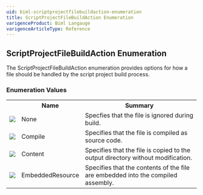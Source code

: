 ```yaml
---
uid: biml-scriptprojectfilebuildaction-enumeration
title: ScriptProjectFileBuildAction Enumeration
varigenceProduct: Biml Langauge
varigenceArticleType: Reference
---
```


## ScriptProjectFileBuildAction Enumeration<div class="LanguageSummary"><div class ="SummaryItem">The ScriptProjectFileBuildAction enumeration provides options for how a file should be handled by the script project build process.</div></div><div class="EnumValueGroup">### Enumeration Values<table id="EnumValue" class="MemberList"><tbody><tr><th class="MemberTypeIconColumnHeader">&nbsp;</th><th class="MemberNameColumnHeader">Name</th><th class="MemberSummaryColumnHeader">Summary</th></tr><tr class="cd0"><td align="center" class="MemberTypeIcon"><img src="enumValue.png"></img></td><td class="MemberName">None</td><td class="MemberSummary"><div class ="SummaryItem">Specfies that the file is ignored during build.</div></td></tr><tr class="cd1"><td align="center" class="MemberTypeIcon"><img src="enumValue.png"></img></td><td class="MemberName">Compile</td><td class="MemberSummary"><div class ="SummaryItem">Specifies that the file is compiled as source code.</div></td></tr><tr class="cd0"><td align="center" class="MemberTypeIcon"><img src="enumValue.png"></img></td><td class="MemberName">Content</td><td class="MemberSummary"><div class ="SummaryItem">Specifies that the file is copied to the output directory without modification.</div></td></tr><tr class="cd1"><td align="center" class="MemberTypeIcon"><img src="enumValue.png"></img></td><td class="MemberName">EmbeddedResource</td><td class="MemberSummary"><div class ="SummaryItem">Specifies that the contents of the file are embedded into the compiled assembly.</div></td></tr></tbody></table></div>